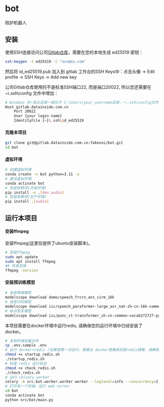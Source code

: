# bot

陪护机器人

## 安装
使用SSH连接访问公司[Gitlab仓库](https://gitlab.datainside.com.cn:20443)，需要在您的本地生成 ed25519 密钥：
```bash
ssh-keygen -t ed25519 -C "xxx@xx.com"
```
然后将 id_ed25519.pub 加入到 gitlab 工作台的SSH Keys中：点击头像 -> Edit profile -> SSH Keys -> Add new key

公司Gitlab仓库使用的不是标准SSH端口22, 而是端口20022, 所以您还需要在 ~\\.ssh\config 文件中增加：

```bash
# Windows 的~宿主目录一般位于 C:\Users\your_username目录，~\.ssh\config文件中增加：
Host gitlab.datainside.com.cn
	Port 20022
	User {your login name}
	IdentityFile {~}\.ssh\id_ed25519
```

#### 克隆本项目
```bash
git clone git@gitlab.datainside.com.cn:fakevoi/bot.git
cd bot
```
#### 虚拟环境
```bash
# 创建虚拟环境
conda create -n bot python=3.11 -y
# 激活虚拟环境
conda activate bot
# 安装依赖项(开发环境)
pip install -e .[dev,audio]
# 安装依赖项(生产环境)
pip install .[audio]

```
## 运行本项目
#### 安装ffmpeg
安装ffmpeg(这里仅提供了ubuntu安装脚本)。
```bash
# 安装ffmpeg
sudo apt update
sudo apt install ffmpeg
## 检查安装
ffmpeg -version
```
#### 安装预训练模型
```bash
# 语音降噪模型
modelscope download damo/speech_frcrn_ans_cirm_16k
# 语音识别模型
modelscope download iic/speech_paraformer-large_asr_nat-zh-cn-16k-common-vocab8404-pytorch
# 标点恢复模型
modelscope download iic/punc_ct-transformer_zh-cn-common-vocab272727-pytorch
```
本项目需要在docker环境中运行redis, 请确保您的运行环境中已经安装了docker。
```bash
# 复制环境变量文件
cp .env.sample .env
# 运行 docker+redis (如果是第一次运行，需要从 docker镜像库拉取redis镜像，请确保您的网络能够正常拉取docker镜像。)
chmod +x startup_redis.sh
./startup_redis.sh
# 检查 redis 运行状态
chmod +x check_redis.sh
./check_redis.sh
# 运行 celcery worker
celery -A src.bot.worker.worker worker --loglevel=info --concurrency=2
# 打开另一个终端，运行 web server
cd bot
conda activate bot
python src/bot/main.py
```
